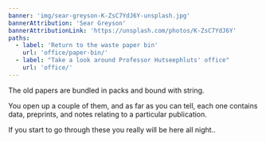 ```yaml
---
banner: 'img/sear-greyson-K-ZsC7YdJ6Y-unsplash.jpg'
bannerAttribution: 'Sear Greyson'
bannerAttributionLink: 'https://unsplash.com/photos/K-ZsC7YdJ6Y'
paths:
  - label: 'Return to the waste paper bin'
    url: 'office/paper-bin/'
  - label: "Take a look around Professor Hutseephluts' office"
    url: 'office/'
---
```


The old papers are bundled in packs and bound with string.

You open up a couple of them, and as far as you can tell, each one contains
data, preprints,  and notes relating to a particular publication.

If you start to go through these you really will be here all night..
